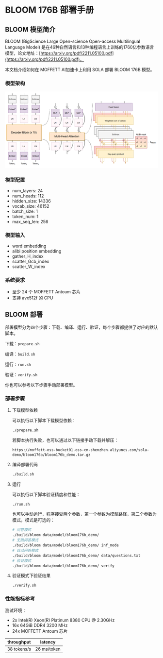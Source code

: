 BLOOM 176B 部署手册
===============

## BLOOM 模型简介
BLOOM (BigScience Large Open-science Open-access Multilingual Language Model) 是在46种自然语言和13种编程语言上训练的1760亿参数语言模型，论文地址：[https://arxiv.org/pdf/2211.05100.pdf](https://arxiv.org/pdf/2211.05100.pdf)。

本文档介绍如何在 MOFFETT AI加速卡上利用 SOLA 部署 BLOOM 176B 模型。

### 模型架构
![BLOOM ARCH](data/bloom_arch.png)


### 模型配置
- num_layers: 24
- num_heads: 112
- hidden_size: 14336
- vocab_size: 46152
- batch_size: 1
- token_num: 1
- max_seq_len: 256

### 模型输入

- word embedding
- alibi position embedding
- gather_H_index
- scatter_Gcb_index
- scatter_W_index

### 系统要求

- 至少 24 个 MOFFETT Antoum 芯片
- 支持 avx512f 的 CPU

## BLOOM 部署

部署模型分为四个步骤：下载、编译、运行、验证，每个步骤都提供了对应的默认脚本。

下载：`prepare.sh`

编译：`build.sh`

运行：`run.sh`

验证：`verify.sh`

你也可以参考以下步骤手动部署模型。

### 部署步骤

1. 下载模型依赖

    可以执行以下脚本下载模型依赖：
    ```bash
    ./prepare.sh
    ```
    若脚本执行失败，也可以通过以下链接手动下载并解压：
    ```text
    https://moffett-oss-bucket01.oss-cn-shenzhen.aliyuncs.com/sola-demo/bloom176b/bloom176b_demo.tar.gz
    ```

2. 编译部署代码

    ```bash
    ./build.sh
    ```
   
3. 运行
    
    可以执行以下脚本验证精度和性能：
    ```bash
    ./run.sh
    ```
    也可以手动运行，程序接受两个参数，第一个参数为模型路径，第二个参数为模式，模式是可选的：
    ```bash
    # 问答模式
    ./build/bloom data/model/bloom176b_demo/
    # 无限问答模式
    ./build/bloom data/model/bloom176b_demo/ inf_mode
    # 自动问答模式
    ./build/bloom data/model/bloom176b_demo/ data/questions.txt
    # 验证模式
    ./build/bloom data/model/bloom176b_demo/ verify
    ```

4. 验证模式下验证结果

    ```bash
    ./verify.sh
    ```

### 性能指标参考

测试环境：
- 2x Intel(R) Xeon(R) Platinum 8380 CPU @ 2.30GHz
- 16x 64GiB DDR4 3200 MHz
- 24x MOFFETT Antoum 芯片

| throughput  |   latency   |
|:-----------:|:-----------:|
| 38 tokens/s | 26 ms/token |


